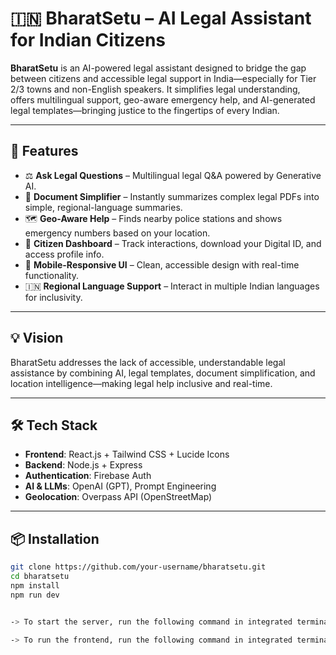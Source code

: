 # 🇮🇳 BharatSetu – AI Legal Assistant for Indian Citizens

**BharatSetu** is an AI-powered legal assistant designed to bridge the gap between citizens and accessible legal support in India—especially for Tier 2/3 towns and non-English speakers. It simplifies legal understanding, offers multilingual support, geo-aware emergency help, and AI-generated legal templates—bringing justice to the fingertips of every Indian.

---

## 🚀 Features

- ⚖️ **Ask Legal Questions** – Multilingual legal Q&A powered by Generative AI.
- 📃 **Document Simplifier** – Instantly summarizes complex legal PDFs into simple, regional-language summaries.
- 🗺️ **Geo-Aware Help** – Finds nearby police stations and shows emergency numbers based on your location.
- 👤 **Citizen Dashboard** – Track interactions, download your Digital ID, and access profile info.
- 📱 **Mobile-Responsive UI** – Clean, accessible design with real-time functionality.
- 🇮🇳 **Regional Language Support** – Interact in multiple Indian languages for inclusivity.

---

## 💡 Vision

BharatSetu addresses the lack of accessible, understandable legal assistance by combining AI, legal templates, document simplification, and location intelligence—making legal help inclusive and real-time.

---

## 🛠️ Tech Stack

- **Frontend**: React.js + Tailwind CSS + Lucide Icons
- **Backend**: Node.js + Express
- **Authentication**: Firebase Auth
- **AI & LLMs**: OpenAI (GPT), Prompt Engineering
- **Geolocation**: Overpass API (OpenStreetMap)

---

## 📦 Installation

```bash
git clone https://github.com/your-username/bharatsetu.git
cd bharatsetu
npm install
npm run dev


-> To start the server, run the following command in integrated terminal of backend folder : node -r dotenv/config app.js

-> To run the frontend, run the following command in integrated terminal of frontend folder : npm run dev
